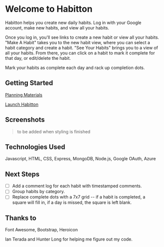 # Welcome to Habitton

Habitton helps you create new daily habits. Log in with your Google account, make new habits, and view all your habits. 

Once you log in, you'll see links to create a new habit or view all your habits. "Make A Habit" takes you to the new habit view, where you can select a habit category and create a habit. "See Your Habits" brings you to a view of all your habits. From there, you can click on a habit to mark it complete for that day, or edit/delete the habit. 

Mark your habits as complete each day and rack up completion dots. 

## Getting Started

[Planning Materials](https://trello.com/b/4zHD4W1o/habitton)

[Launch Habitton](https://habitton.fly.dev/)

## Screenshots

>to be added when styling is finished

## Technologies Used

Javascript, HTML, CSS, Express, MongoDB, Node.js, Google OAuth, Azure

## Next Steps

- [ ] Add a comment log for each habit with timestamped comments.
- [ ] Group habits by category.
- [ ] Replace complete dots with a 7x7 grid -- if a habit is completed, a square will fill in, if a day is missed, the square is left blank.

## Thanks to

Font Awesome, Bootstrap, Heroicon 

Ian Terada and Hunter Long for helping me figure out my code. 